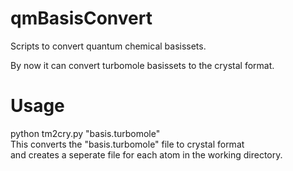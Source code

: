 qmBasisConvert
==============

Scripts to convert quantum chemical basissets.

By now it can convert turbomole basissets to the crystal format.


Usage
=====

python tm2cry.py "basis.turbomole" <br>
  This converts the "basis.turbomole" file to crystal format <br>
  and creates a seperate file for each atom in the working directory.<br>
